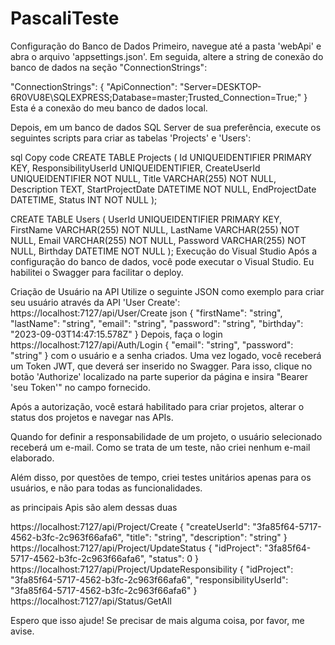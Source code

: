 # PascaliTeste

Configuração do Banco de Dados
Primeiro, navegue até a pasta 'webApi' e abra o arquivo 'appsettings.json'. Em seguida, altere a string de conexão do banco de dados na seção "ConnectionStrings":

"ConnectionStrings": {
  "ApiConnection": "Server=DESKTOP-6R0VU8E\\SQLEXPRESS;Database=master;Trusted_Connection=True;"
}
Esta é a conexão do meu banco de dados local.

Depois, em um banco de dados SQL Server de sua preferência, execute os seguintes scripts para criar as tabelas 'Projects' e 'Users':

sql
Copy code
CREATE TABLE Projects (
  Id UNIQUEIDENTIFIER PRIMARY KEY,
  ResponsibilityUserId UNIQUEIDENTIFIER,
  CreateUserId UNIQUEIDENTIFIER NOT NULL,
  Title VARCHAR(255) NOT NULL,
  Description TEXT,
  StartProjectDate DATETIME NOT NULL,
  EndProjectDate DATETIME,
  Status INT NOT NULL
);

CREATE TABLE Users (
  UserId UNIQUEIDENTIFIER PRIMARY KEY,
  FirstName VARCHAR(255) NOT NULL,
  LastName VARCHAR(255) NOT NULL,
  Email VARCHAR(255) NOT NULL,
  Password VARCHAR(255) NOT NULL,
  Birthday DATETIME NOT NULL
);
Execução do Visual Studio
Após a configuração do banco de dados, você pode executar o Visual Studio. Eu habilitei o Swagger para facilitar o deploy.

Criação de Usuário na API
Utilize o seguinte JSON como exemplo para criar seu usuário através da API 'User Create':
https://localhost:7127/api/User/Create
json
{
  "firstName": "string",
  "lastName": "string",
  "email": "string",
  "password": "string",
  "birthday": "2023-09-03T14:47:15.578Z"
}
Depois, faça o login 
https://localhost:7127/api/Auth/Login
{
  "email": "string",
  "password": "string"
}
com o usuário e a senha criados. Uma vez logado, você receberá um Token JWT, que deverá ser inserido no Swagger. Para isso, clique no botão 'Authorize' localizado na parte superior da página e insira "Bearer 'seu Token'" no campo fornecido.

Após a autorização, você estará habilitado para criar projetos, alterar o status dos projetos e navegar nas APIs.

Quando for definir a responsabilidade de um projeto, o usuário selecionado receberá um e-mail. Como se trata de um teste, não criei nenhum e-mail elaborado.

Além disso, por questões de tempo, criei testes unitários apenas para os usuários, e não para todas as funcionalidades.

as principais Apis são alem dessas duas 

https://localhost:7127/api/Project/Create
{
  "createUserId": "3fa85f64-5717-4562-b3fc-2c963f66afa6",
  "title": "string",
  "description": "string"
}
https://localhost:7127/api/Project/UpdateStatus
{
  "idProject": "3fa85f64-5717-4562-b3fc-2c963f66afa6",
  "status": 0
}
https://localhost:7127/api/Project/UpdateResponsibility
{
  "idProject": "3fa85f64-5717-4562-b3fc-2c963f66afa6",
  "responsibilityUserId": "3fa85f64-5717-4562-b3fc-2c963f66afa6"
}
https://localhost:7127/api/Status/GetAll

Espero que isso ajude! Se precisar de mais alguma coisa, por favor, me avise.


